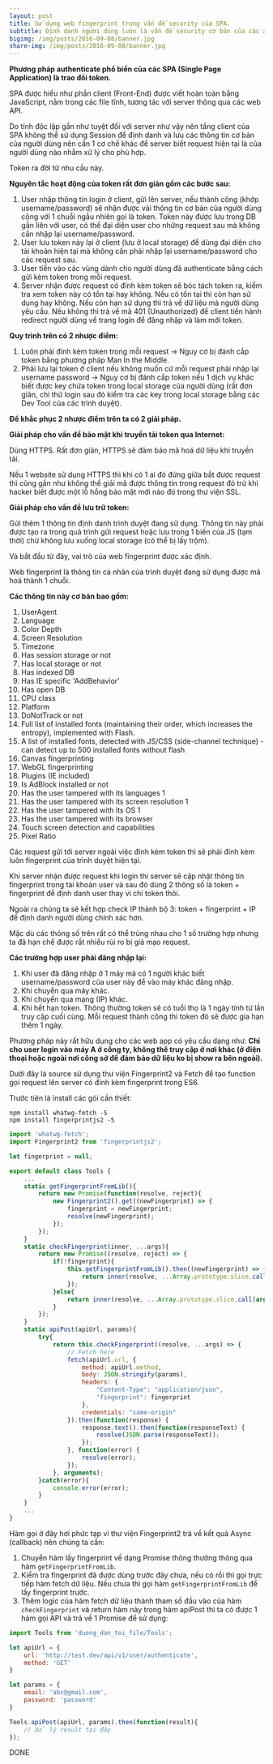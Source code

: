 ```yaml
---
layout: post
title: Sử dụng web fingerprint trong vấn đề security của SPA.
subtitle: Định danh người dùng luôn là vấn đề security cơ bản của các app dạng SPA (Single Page Application) do nguyên tắc Staless của cơ chế client-API.
bigimg: /img/posts/2016-09-08/banner.jpg
share-img: /img/posts/2016-09-08/banner.jpg
---
```


**Phương pháp authenticate phổ biến của các SPA (Single Page Application) là trao đổi token.**

SPA được hiểu như phần client (Front-End) được viết hoàn toàn bằng JavaScript, nằm trong các file tĩnh, tương tác với server thông qua các web API.

Do tính độc lập gần như tuyệt đối với server như vậy nên tầng client của SPA không thể sử dụng Session để định danh và lưu các thông tin cơ bản của người dùng nên cần 1 cơ chế khác để server biết request hiện tại là của người dùng nào nhằm xử lý cho phù hợp.

Token ra đời từ nhu cầu này.

**Nguyên tắc hoạt động của token rất đơn giản gồm các bước sau:**

1. User nhập thông tin login ở client, gửi lên server, nếu thành công (khớp username/password) sẽ nhận được vài thông tin cơ bản của người dùng cộng với 1 chuỗi ngẫu nhiên gọi là token. Token này được lưu trong DB gắn liên với user, có thể đại diện user cho những request sau mà không cần nhập lại username/password.
2. User lưu token này lại ở client (lưu ở local storage) để dùng đại diện cho tài khoản hiện tại mà không cần phải nhập lại username/password cho các request sau.
3. User tiến vào các vùng dành cho người dùng đã authenticate bằng cách gửi kèm token trong mỗi request.
4. Server nhận được request có đính kèm token sẽ bóc tách token ra, kiểm tra xem token này có tồn tại hay không. Nếu có tồn tại thì còn hạn sử dụng hay không. Nếu còn hạn sử dụng thì trả về dữ liệu mà người dùng yêu cầu. Nếu không thì trả về mã 401 (Unauthorized) để client tiến hành redirect người dùng về trang login để đăng nhập và làm mới token.

**Quy trình trên có 2 nhược điểm:**

1. Luôn phải đính kèm token trong mỗi request -> Nguy cơ bị đánh cắp token bằng phương pháp Man In the Middle.
2. Phải lưu lại token ở client nếu không muốn cứ mỗi request phải nhập lại username password -> Nguy cơ bị đánh cắp token nếu 1 dịch vụ khác biết được key chứa token trong local storage của người dùng (rất đơn giản, chỉ thử login sau đó kiểm tra các key trong local storage bằng các Dev Tool của các trình duyệt).

**Để khắc phục 2 nhược điểm trên ta có 2 giải pháp.**

**Giải pháp cho vấn đề bảo mật khi truyền tải token qua Internet:**

Dùng HTTPS. Rất đơn giản, HTTPS sẽ đảm bảo mã hoá dữ liệu khi truyền tải.

Nếu 1 website sử dụng HTTPS thì khi có 1 ai đó đứng giữa bắt được request thì cũng gần như không thể giải mã được thông tin trong request đó trừ khi hacker biết được một lỗ hổng bảo mật mới nào đó trong thư viện SSL.

**Giải pháp cho vấn đề lưu trữ token:**

Gửi thêm 1 thông tin định danh trình duyệt đang sử dụng. Thông tin này phải được tạo ra trong quá trình gửi request hoặc lưu trong 1 biến của JS (tạm thời) chứ không lưu xuống local storage (có thể bị lấy trộm).

Và bắt đầu từ đây, vai trò của web fingerprint được xác định.

Web fingerprint là thông tin cá nhân của trình duyệt đang sử dụng được mã hoá thành 1 chuỗi.

**Các thông tin này cơ bản bao gồm:**

1. UserAgent
2. Language
3. Color Depth
4. Screen Resolution
5. Timezone
6. Has session storage or not
7. Has local storage or not
8. Has indexed DB
9. Has IE specific 'AddBehavior'
10. Has open DB
11. CPU class
12. Platform
13. DoNotTrack or not
14. Full list of installed fonts (maintaining their order, which increases the entropy), implemented with Flash.
15. A list of installed fonts, detected with JS/CSS (side-channel technique) - can detect up to 500 installed fonts without flash
16. Canvas fingerprinting
17. WebGL fingerprinting
18. Plugins (IE included)
19. Is AdBlock installed or not
20. Has the user tampered with its languages 1
21. Has the user tampered with its screen resolution 1
22. Has the user tampered with its OS 1
23. Has the user tampered with its browser
24. Touch screen detection and capabilities
25. Pixel Ratio

Các request gửi tới server ngoài việc đính kèm token thì sẽ phải đính kèm luôn fingerprint của trình duyệt hiện tại.

Khi server nhận được request khi login thì server sẽ cập nhật thông tin fingerprint trong tài khoản user và sau đó dùng 2 thông số là token + fingerprint để định danh user thay vì chỉ token thôi.

Ngoài ra chúng ta sẽ kết hợp check IP thành bộ 3: token + fingerprint + IP để định danh người dùng chính xác hơn.

Mặc dù các thông số trên rất có thể trùng nhau cho 1 số trường hợp nhưng ta đã hạn chế được rất nhiều rủi ro bị giả mạo request.

**Các trường hợp user phải đăng nhập lại:**

1. Khi user đã đăng nhập ở 1 máy mà có 1 người khác biết username/password của user này để vào máy khác đăng nhập.
2. Khi chuyển qua máy khác.
3. Khi chuyển qua mạng (IP) khác.
4. Khi hết hạn token. Thông thường token sẽ có tuổi thọ là 1 ngày tính từ lần truy cập cuối cùng. Mỗi request thành công thì token đó sẽ được gia hạn thêm 1 ngày.

Phương pháp này rất hữu dụng cho các web app có yêu cầu dạng như: **Chỉ cho user login vào máy A ở công ty, không thể truy cập ở nơi khác (ở điện thoại hoặc ngoài nơi công sở để đảm bảo dữ liệu ko bị show ra bên ngoài).**

Dưới đây là source sử dụng thư viện Fingerprint2 và Fetch để tạo function gọi request lên server có đính kèm fingerprint trong ES6.

Trước tiên là install các gói cần thiết:

```
npm install whatwg-fetch -S
npm install fingerprintjs2 -S
```

```javascript
import 'whatwg-fetch';
import Fingerprint2 from 'fingerprintjs2';

let fingerprint = null;

export default class Tools {
	...
	static getFingerprintFromLib(){
		return new Promise(function(resolve, reject){
			new Fingerprint2().get((newFingerprint) => {
				fingerprint = newFingerprint;
				resolve(newFingerprint);
			});
		});
	}
	static checkFingerprint(inner, ...args){
		return new Promise((resolve, reject) => {
			if(!fingerprint){
				this.getFingerprintFromLib().then((newFingerprint) => {
					return inner(resolve, ...Array.prototype.slice.call(arguments).slice(1));
				});
			}else{
				return inner(resolve, ...Array.prototype.slice.call(arguments).slice(1));
			}
		});
	}
	static apiPost(apiUrl, params){
		try{
			return this.checkFingerprint((resolve, ...args) => {
				// Fetch here
				fetch(apiUrl.url, {
					method: apiUrl.method,
					body: JSON.stringify(params),
					headers: {
						"Content-Type": "application/json",
						"fingerprint": fingerprint
					},
					credentials: "same-origin"
				}).then(function(response) {
					response.text().then(function(responseText) {
						resolve(JSON.parse(responseText));
					});
				}, function(error) {
					resolve(error);
				});
			}, arguments);
		}catch(error){
			console.error(error);
		}
	}
	...
}
```

Hàm gọi ở đây hơi phức tạp vì thư viện Fingerprint2 trả về kết quả Async (callback) nên chúng ta cần:

1. Chuyển hàm lấy fingerprint về dạng Promise thông thường thông qua hàm `getFingerprintFromLib`.
2. Kiểm tra fingerprint đã được dùng trước đây chưa, nếu có rồi thì gọi trực tiếp hàm fetch dữ liệu. Nếu chưa thì gọi hàm `getFingerprintFromLib` để lấy fingerprint trước.
3. Thêm logic của hàm fetch dữ liệu thành tham số đầu vào của hàm `checkFingerprint` và return hàm này trong hàm apiPost thì ta có được 1 hàm gọi API và trả về 1 Promise để sử dụng:

```javascript
import Tools from 'duong_dan_toi_file/Tools';

let apiUrl = {
	url: 'http://test.dev/api/v1/user/authenticate',
	method: 'GET'
}

let params = {
	email: 'abc@gmail.com',
	password: 'password'
}

Tools.apiPost(apiUrl, params).then(function(result){
	// Xử lý result tại đây
});
```

DONE